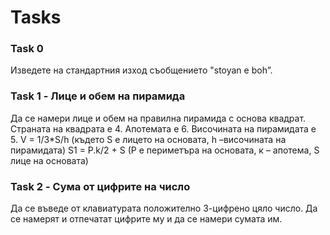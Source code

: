 # Tasks

### Task 0

Изведете на стандартния изход съобщението "stoyan e boh”.

### Task 1 - Лице и обем на пирамида

Да се намери лице и обем на правилна пирамида с основа квадрат. Страната на квадрата е 4. Апотемата е 6. Височината на пирамидата е 5. V = 1/3*S/h (където S е лицето на основата, h –височината на пирамидата)
S1 = P.k/2 + S (P е периметъра на основата, к – апотема, S лице на основата)

### Task 2 - Сума от цифрите на число

Да се въведе от клавиатурата положително 3-цифрено цяло число. Да се намерят и отпечатат цифрите му и да се намери сумата им.
